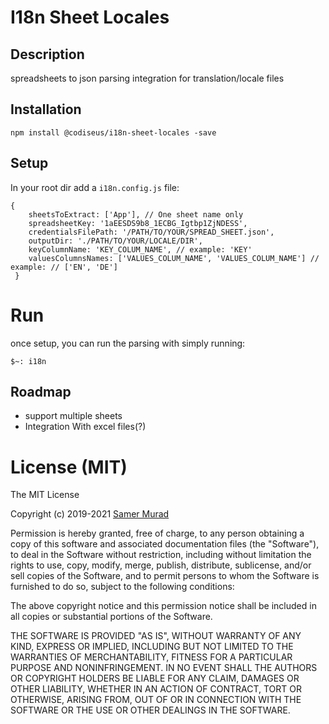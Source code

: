 # I18n Sheet Locales

## Description
spreadsheets to json parsing integration for translation/locale files

## Installation
    npm install @codiseus/i18n-sheet-locales -save
    
## Setup
In your root dir add a `i18n.config.js` file:

    {
        sheetsToExtract: ['App'], // One sheet name only 
        spreadsheetKey: '1aEESDS9b8_1ECBG_Igtbp1ZjNDESS',
        credentialsFilePath: '/PATH/TO/YOUR/SPREAD_SHEET.json',
        outputDir: './PATH/TO/YOUR/LOCALE/DIR',
        keyColumnName: 'KEY_COLUM_NAME', // example: 'KEY'
        valuesColumnsNames: ['VALUES_COLUM_NAME', 'VALUES_COLUM_NAME'] // example: // ['EN', 'DE'] 
     }

# Run
 once setup, you can run the parsing with simply running:

    $~: i18n 

## Roadmap
- support multiple sheets
- Integration With excel files(?)
# License (MIT)

The MIT License

Copyright (c) 2019-2021 [Samer Murad](https://www.samermurad.com)

Permission is hereby granted, free of charge, to any person obtaining a copy
of this software and associated documentation files (the "Software"), to deal
in the Software without restriction, including without limitation the rights
to use, copy, modify, merge, publish, distribute, sublicense, and/or sell
copies of the Software, and to permit persons to whom the Software is
furnished to do so, subject to the following conditions:

The above copyright notice and this permission notice shall be included in
all copies or substantial portions of the Software.

THE SOFTWARE IS PROVIDED "AS IS", WITHOUT WARRANTY OF ANY KIND, EXPRESS OR
IMPLIED, INCLUDING BUT NOT LIMITED TO THE WARRANTIES OF MERCHANTABILITY,
FITNESS FOR A PARTICULAR PURPOSE AND NONINFRINGEMENT. IN NO EVENT SHALL THE
AUTHORS OR COPYRIGHT HOLDERS BE LIABLE FOR ANY CLAIM, DAMAGES OR OTHER
LIABILITY, WHETHER IN AN ACTION OF CONTRACT, TORT OR OTHERWISE, ARISING FROM,
OUT OF OR IN CONNECTION WITH THE SOFTWARE OR THE USE OR OTHER DEALINGS IN
THE SOFTWARE.
